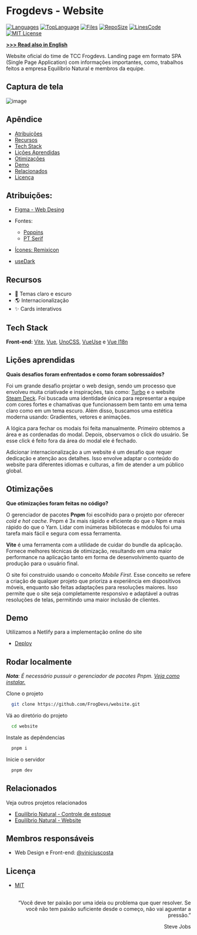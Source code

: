 # Frogdevs - Website

[![Languages](https://img.shields.io/github/languages/count/FrogDevs/website)](https://github.com/FrogDevs/website)
[![TopLanguage](https://img.shields.io/github/languages/top/FrogDevs/website)](https://github.com/FrogDevs/website)
[![Files](https://img.shields.io/github/directory-file-count/FrogDevs/website)](https://github.com/FrogDevs/website)
[![RepoSize](https://img.shields.io/github/repo-size/FrogDevs/website)](https://github.com/FrogDevs/website)
[![LinesCode](https://img.shields.io/tokei/lines/github/FrogDevs/website)](https://github.com/FrogDevs/website)
[![MIT License](https://img.shields.io/github/license/FrogDevs/website)](https://choosealicense.com/licenses/mit/)

[**>>> Read also in English**](en_readme.md)

Website oficial do time de TCC Frogdevs. Landing page em formato SPA (Single Page Application) com informações importantes, como, trabalhos feitos a empresa Equilíbrio Natural e membros da equipe.

## Captura de tela
![image](https://user-images.githubusercontent.com/66970818/215226101-1a0b98a4-e564-4493-841b-b47af9345fb0.png)

## Apêndice

* [Atribuições](#atribuições)
* [Recursos](#recursos)
* [Tech Stack](#tech-stack)
* [Lições Aprendidas](#lições-aprendidas)
* [Otimizações](#otimizações)
* [Demo](#demo)
* [Relacionados](#relacionados)
* [Licença](#licença)

## Atribuições:

 - [Figma - Web Desing]()
 - Fontes:
   - [Poppins](https://fonts.google.com/specimen/Poppins)
   - [PT Serif](https://fonts.google.com/specimen/PT+Serif)
  
 - [Ícones: Remixicon](https://github.com/Remix-Design/remixicon)
 - [useDark](https://vueuse.org/core/usedark/#usedark)

## Recursos

- 🎨 Temas claro e escuro
- 🌎 Internacionalização
- ✨ Cards interativos

## Tech Stack

**Front-end:** [Vite](https://vitejs.dev), [Vue](https://vuejs.org), [UnoCSS](https://github.com/unocss/unocss), [VueUse](https://vueuse.org/) e [Vue I18n](https://vue-i18n.intlify.dev/)

## Lições aprendidas

**Quais desafios foram enfrentados e como foram sobressaídos?**

Foi um grande desafio projetar o web design, sendo um processo que envolveu muita criativade e inspirações, tais como: [Turbo](https://turbo.build/) e o website [Steam Deck](https://www.steamdeck.com/). Foi buscada uma identidade única para representar a equipe com cores fortes e chamativas que funcionassem bem tanto em uma tema claro como em um tema escuro. Além disso, buscamos uma estética moderna usando: Gradientes, vetores e animações.

A lógica para fechar os modais foi feita manualmente. Primeiro obtemos a área e as cordenadas do modal. Depois, observamos o click do usuário. Se esse click é feito fora da área do modal ele é fechado.

Adicionar internacionalização a um website é um desafio que requer dedicação e atenção aos detalhes. Isso envolve adaptar o conteúdo do website para diferentes idiomas e culturas, a fim de atender a um público global.

## Otimizações

**Que otimizações foram feitas no código?**

O gerenciador de pacotes **Pnpm** foi escolhido para o projeto por oferecer *cold e hot cache*. Pnpm é 3x mais rápido e eficiente do que o Npm e mais rápido do que o Yarn. Lidar com inúmeras bibliotecas e módulos foi uma tarefa mais fácil e segura com essa ferramenta.

**Vite** é uma ferramenta com a utilidade de cuidar do bundle da aplicação. Fornece melhores técnicas de otimização, resultando em uma maior performance na aplicação tanto em forma de desenvolvimento quanto de produção para o usuário final.

O site foi construido usando o conceito *Mobile First*. Esse conceito se refere a criação de qualquer projeto que prioriza a experiência em dispositivos móveis, enquanto são feitas adaptações para resoluções maiores. Isso permite que o site seja completamente responsivo e adaptável a outras resoluções de telas, permitindo uma maior inclusão de clientes.

## Demo

Utilizamos a Netlify para a implementação online do site

- [Deploy](https://frogdevs.netlify.app/)

## Rodar localmente

***Nota**: É necessário pussuir o gerenciador de pacotes Pnpm. [Veja como instalar.](https://pnpm.io/installation)*

Clone o projeto

```bash
  git clone https://github.com/FrogDevs/website.git
```

Vá ao diretório do projeto

```bash
  cd website
```

Instale as depêndencias

```bash
  pnpm i
```

Inicie o servidor

```bash
  pnpm dev
```

## Relacionados

Veja outros projetos relacionados

- [Equilíbrio Natural - Controle de estoque](https://github.com/FrogDevs/equilibrionatural-controle_estoque)
- [Equilíbrio Natural - Website](https://github.com/FrogDevs/Equilibrio-Natural-Website)

## Membros responsáveis

- Web Design e Front-end: [@viniciuscosta](https://github.com/Jolonte)

## Licença

- [MIT](LICENSE)<br><br>

<p align="right">“Você deve ter paixão por uma ideia ou problema que quer resolver. Se você não tem paixão suficiente desde o começo, não vai aguentar a pressão.”</p>
<p align="right">Steve Jobs</p>
